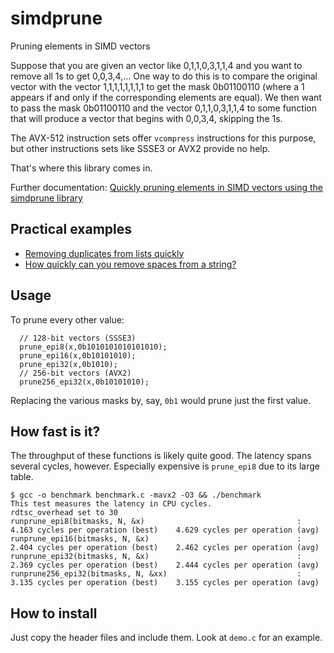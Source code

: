 # simdprune
Pruning elements in SIMD vectors

Suppose that you are given an vector like 0,1,1,0,3,1,1,4 and you want to remove
all 1s to get 0,0,3,4,... One way to do this is to compare the original vector
with the  vector  1,1,1,1,1,1,1,1 to get the mask 0b01100110 (where a 1 appears if and only if the corresponding elements are equal). We then want to
pass the mask 0b01100110 and the vector 0,1,1,0,3,1,1,4 to some function that
will produce a vector that begins with 0,0,3,4, skipping the 1s.


The AVX-512 instruction sets offer ``vcompress`` instructions for this purpose, but other
instructions sets like SSSE3 or AVX2 provide no help.

That's where this library comes in.

Further documentation: [Quickly pruning elements in SIMD vectors using the simdprune library](http://lemire.me/blog/2017/04/25/quickly-pruning-elements-in-simd-vectors-using-the-simdprune-library/)


## Practical examples

- [Removing duplicates from lists quickly](http://lemire.me/blog/2017/04/10/removing-duplicates-from-lists-quickly/)
- [How quickly can you remove spaces from a string?](http://lemire.me/blog/2017/01/20/how-quickly-can-you-remove-spaces-from-a-string/)

## Usage

To prune every other value:

```
  // 128-bit vectors (SSSE3)
  prune_epi8(x,0b1010101010101010);
  prune_epi16(x,0b10101010);
  prune_epi32(x,0b1010);
  // 256-bit vectors (AVX2)
  prune256_epi32(x,0b10101010);
```
Replacing the various masks by, say, ``0b1`` would prune just the first value.

## How fast is it?

The throughput of these functions is likely quite good. The latency spans several cycles, however. Especially expensive is
``prune_epi8`` due to its large table.

```
$ gcc -o benchmark benchmark.c -mavx2 -O3 && ./benchmark
This test measures the latency in CPU cycles.
rdtsc_overhead set to 30
runprune_epi8(bitmasks, N, &x)                              	:  4.163 cycles per operation (best) 	4.629 cycles per operation (avg)
runprune_epi16(bitmasks, N, &x)                             	:  2.404 cycles per operation (best) 	2.462 cycles per operation (avg)
runprune_epi32(bitmasks, N, &x)                             	:  2.369 cycles per operation (best) 	2.444 cycles per operation (avg)
runprune256_epi32(bitmasks, N, &xx)                         	:  3.135 cycles per operation (best) 	3.155 cycles per operation (avg)
```

## How to install

Just copy the header files and include them.  Look at ``demo.c`` for an example.

